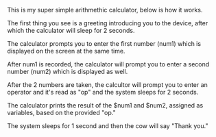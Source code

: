 This is my super simple arithmethic calculator, below is how it works.

The first thing you see is a greeting introducing you to the device, after which the calculator will sleep for 2 seconds.

The calculator prompts you to enter the first number (num1) which is displayed on the screen at the same time.

After num1 is recorded, the calculator will prompt you to enter a second number (num2) which is displayed as well.

After the 2 numbers are taken, the calcultor will prompt you to enter an operator and it's read as "op" and the system sleeps for 2 seconds.

The calculator prints the result of the $num1 and $num2, assigned as variables, based on the provided "op."

The system sleeps for 1 second and then the cow will say "Thank you."


